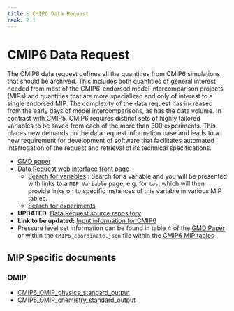 ```yaml
---
title : CMIP6 Data Request
rank: 2.1
---
```


# CMIP6 Data Request

The CMIP6 data request defines all the quantities from CMIP6 simulations that should be archived. 
This includes both quantities of general interest needed from most of the CMIP6-endorsed model intercomparison projects (MIPs) and quantities that are more specialized and only of interest to a single endorsed MIP. 
The complexity of the data request has increased from the early days of model intercomparisons, as has the data volume. 
In contrast with CMIP5, CMIP6 requires distinct sets of highly tailored variables to be saved from each of the more than 300 experiments. 
This places new demands on the data request information base and leads to a new requirement for development of software that facilitates automated interrogation of the request and retrieval of its technical specifications. 

* [GMD paper](https://gmd.copernicus.org/articles/13/201/2020/)
* [Data Request web interface front page](http://clipc-services.ceda.ac.uk/dreq/index.html)
  * [Search for variables](http://clipc-services.ceda.ac.uk/dreq/mipVars.html) : Search for a variable and you will be presented with links to a `MIP Variable` page, e.g. for `tas`, which will then provide links on to specific instances of this variable in various MIP tables.
  * [Search for experiments](http://clipc-services.ceda.ac.uk/dreq/experiments.html)
* **UPDATED**: [Data Request source repository](https://github.com/cmip6dr/data_request_snapshots) 
* **Link to be updated:** [Input information for CMIP6](http://proj.badc.rl.ac.uk/exarch/browser/CMIP6dreqbuild/trunk/inputs)
* Pressure level set information can be found in table 4 of the [GMD Paper](https://gmd.copernicus.org/articles/13/201/2020/#section4) or within the `CMIP6_coordinate.json` file within the [CMIP6 MIP tables](https://github.com/PCMDI/cmip6-cmor-tables/blob/master/Tables/CMIP6_coordinate.json)

## MIP Specific documents

### OMIP

* [CMIP6_OMIP_physics_standard_output](https://docs.google.com/spreadsheets/d/1M7KeHm1ZaSKClgf5O0L1-LZgWJJqaVlVTQ44jnZiT4A)
* [CMIP6_OMIP_chemistry_standard_output](https://docs.google.com/spreadsheets/d/1SfxHKASSwLbPM6xBDjZ6Y8oIxx9APLOlCG9G0lzIu7o)

